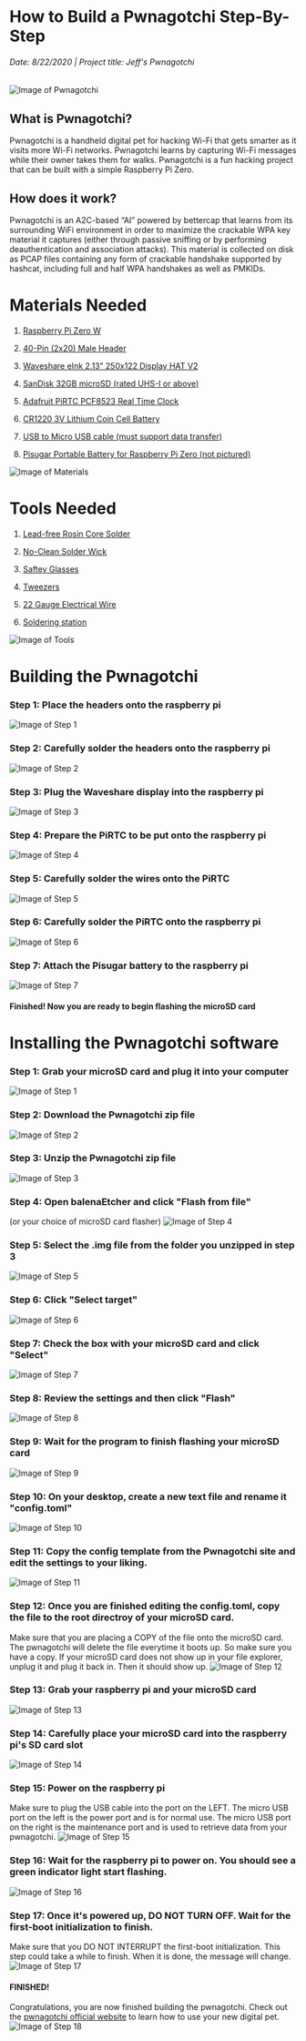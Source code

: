 # How to Build a Pwnagotchi Step-By-Step
###### Date: 8/22/2020 | Project title: Jeff's Pwnagotchi

![Image of Pwnagotchi](1_pwnagotchi.jpg)

## What is Pwnagotchi?
Pwnagotchi is a handheld digital pet for hacking Wi-Fi that gets smarter as it visits more Wi-Fi networks. Pwnagotchi learns by capturing Wi-Fi messages while their owner takes them for walks. Pwnagotchi is a fun hacking project that can be built with a simple Raspberry Pi Zero. 

## How does it work?
Pwnagotchi is an A2C-based “AI” powered by bettercap that learns from its surrounding WiFi environment in order to maximize the crackable WPA key material it captures (either through passive sniffing or by performing deauthentication and association attacks). This material is collected on disk as PCAP files containing any form of crackable handshake supported by hashcat, including full and half WPA handshakes as well as PMKIDs.






# Materials Needed

1. [Raspberry Pi Zero W](https://www.raspberrypi.org/products/raspberry-pi-zero-w/)

2. [40-Pin (2x20) Male Header](https://www.amazon.com/Frienda-Break-Away-Connector-Compatible-Raspberry/dp/B083DYVWDN/ref=sr_1_5?dchild=1&keywords=40-Pin+%282+x+20%29+Male+Header&qid=1598122986&sr=8-5)

3. [Waveshare eInk 2.13” 250x122 Display HAT V2](https://www.amazon.com/gp/product/B07P9T64BK/ref=ppx_yo_dt_b_asin_title_o02_s00?ie=UTF8&psc=1)

4. [SanDisk 32GB microSD (rated UHS-I or above)](https://www.amazon.com/gp/product/B06XWMQ81P/ref=ppx_yo_dt_b_asin_title_o01_s00?ie=UTF8&psc=1) 

5. [Adafruit PiRTC PCF8523 Real Time Clock](https://www.amazon.com/Adafruit-PiRTC-PCF8523-Raspberry-ADA3386/dp/B072DWKDW9/ref=sr_1_2?dchild=1&keywords=PiRTC&qid=1598123293&s=electronics&sr=1-2) 

6. [CR1220 3V Lithium Coin Cell Battery](https://www.amazon.com/Energizer-CR1220-Drain-lithuim-Battery/dp/B003CU3E2Q/ref=pd_bxgy_img_2/131-4843813-0186558?_encoding=UTF8&pd_rd_i=B003CU3E2Q&pd_rd_r=40337046-8cdb-49fe-9740-c4c6ea91b4cb&pd_rd_w=Eg4Kz&pd_rd_wg=hBgCj&pf_rd_p=ce6c479b-ef53-49a6-845b-bbbf35c28dd3&pf_rd_r=W8GD07CM886MWRTMX320&psc=1&refRID=W8GD07CM886MWRTMX320) 

7. [USB to Micro USB cable (must support data transfer)]() 

8. [Pisugar Portable Battery for Raspberry Pi Zero (not pictured)](https://www.amazon.com/gp/product/B07RC649ZC/ref=ppx_yo_dt_b_asin_title_o00_s00?ie=UTF8&psc=1) 

![Image of Materials](2_materials.jpg)





# Tools Needed

1. [Lead-free Rosin Core Solder]()

2. [No-Clean Solder Wick]()

3. [Saftey Glasses]()

4. [Tweezers]()

5. [22 Gauge Electrical Wire]()

6. [Soldering station]()

![Image of Tools](3_tools.jpg)


# Building the Pwnagotchi


### Step 1: Place the headers onto the raspberry pi
![Image of Step 1](4_building_step_01.jpg)


### Step 2: Carefully solder the headers onto the raspberry pi
![Image of Step 2](4_building_step_02.jpg)

### Step 3: Plug the Waveshare display into the raspberry pi
![Image of Step 3](4_building_step_03.jpg)

### Step 4: Prepare the PiRTC to be put onto the raspberry pi
![Image of Step 4](4_building_step_04.jpg)

### Step 5: Carefully solder the wires onto the PiRTC
![Image of Step 5](4_building_step_05.jpg)

### Step 6: Carefully solder the PiRTC onto the raspberry pi
![Image of Step 6](4_building_step_06.jpg)

### Step 7: Attach the Pisugar battery to the raspberry pi
![Image of Step 7](4_building_step_07.jpg)

#### Finished! Now you are ready to begin flashing the microSD card




# Installing the Pwnagotchi software


### Step 1: Grab your microSD card and plug it into your computer
![Image of Step 1](5_installing_step_01.jpg)

### Step 2: Download the Pwnagotchi zip file
![Image of Step 2](5_installing_step_02.jpg)

### Step 3: Unzip the Pwnagotchi zip file
![Image of Step 3](5_installing_step_03.jpg)

### Step 4: Open balenaEtcher and click "Flash from file"
(or your choice of microSD card flasher)
![Image of Step 4](5_installing_step_04.jpg)

### Step 5: Select the .img file from the folder you unzipped in step 3 
![Image of Step 5](5_installing_step_05.jpg)

### Step 6: Click "Select target"
![Image of Step 6](5_installing_step_06.jpg)

### Step 7: Check the box with your microSD card and click "Select"
![Image of Step 7](5_installing_step_07.jpg)

### Step 8: Review the settings and then click "Flash"
![Image of Step 8](5_installing_step_08.jpg)

### Step 9: Wait for the program to finish flashing your microSD card
![Image of Step 9](5_installing_step_09.jpg)

### Step 10: On your desktop, create a new text file and rename it  "config.toml"
![Image of Step 10](5_installing_step_10.jpg)

### Step 11: Copy the config template from the Pwnagotchi site and edit the settings to your liking. 
![Image of Step 11](5_installing_step_11.jpg)

### Step 12: Once you are finished editing the config.toml, copy the file to the root directroy of your microSD card.
Make sure that you are placing a COPY of the file onto the microSD card. The pwnagotchi will delete the file everytime it boots up. So make sure you have a copy. If your microSD card does not show up in your file explorer, unplug it and plug it back in. Then it should show up.
![Image of Step 12](5_installing_step_12.jpg)

### Step 13: Grab your raspberry pi and your microSD card
![Image of Step 13](5_installing_step_13.jpg)

### Step 14: Carefully place your microSD card into the raspberry pi's SD card slot 
![Image of Step 14](5_installing_step_14.jpg)

### Step 15: Power on the raspberry pi 
Make sure to plug the USB cable into the port on the LEFT. The micro USB port on the left is the power port and is for normal use. The micro USB port on the right is the maintenance port and is used to retrieve data from your pwnagotchi. 
![Image of Step 15](5_installing_step_15.jpg)

### Step 16: Wait for the raspberry pi to power on. You should see a green indicator light start flashing.
![Image of Step 16](5_installing_step_16.jpg)

### Step 17: Once it's powered up, DO NOT TURN OFF. Wait for the first-boot initialization to finish.
Make sure that you DO NOT INTERRUPT the first-boot initialization. This step could take a while to finish. When it is done, the message will change.   
![Image of Step 17](5_installing_step_17.jpg)

#### FINISHED!
Congratulations, you are now finished building the pwnagotchi. Check out the [pwnagotchi official website](https://pwnagotchi.ai/) to learn how to use your new digital pet. 
![Image of Step 18](5_installing_step_18.jpg)

